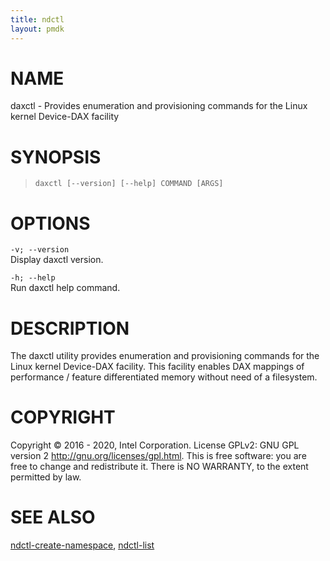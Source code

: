 ```yaml
---
title: ndctl
layout: pmdk
---
```


# NAME

daxctl - Provides enumeration and provisioning commands for the Linux
kernel Device-DAX facility

# SYNOPSIS

>     daxctl [--version] [--help] COMMAND [ARGS]

# OPTIONS

`-v; --version`  
Display daxctl version.

`-h; --help`  
Run daxctl help command.

# DESCRIPTION

The daxctl utility provides enumeration and provisioning commands for
the Linux kernel Device-DAX facility. This facility enables DAX mappings
of performance / feature differentiated memory without need of a
filesystem.

# COPYRIGHT

Copyright © 2016 - 2020, Intel Corporation. License GPLv2: GNU GPL
version 2 <http://gnu.org/licenses/gpl.html>. This is free software: you
are free to change and redistribute it. There is NO WARRANTY, to the
extent permitted by law.

# SEE ALSO

[ndctl-create-namespace](ndctl-create-namespace.md), [ndctl-list](ndctl-list.md)
